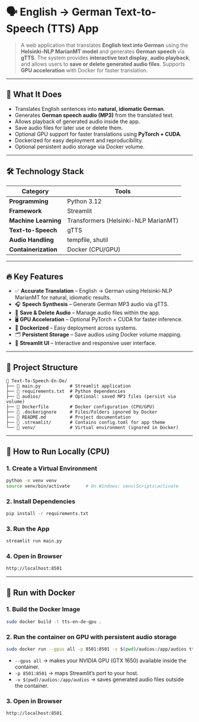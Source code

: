 # 🗣️ English → German Text-to-Speech (TTS) App

> A web application that translates **English text into German** using the **Helsinki-NLP MarianMT model** and generates **German speech** via **gTTS**. The system provides **interactive text display**, **audio playback**, and allows users to **save or delete generated audio files**. Supports **GPU acceleration** with Docker for faster translation.

---

## 📌 What It Does

- Translates English sentences into **natural, idiomatic German**.
- Generates **German speech audio (MP3)** from the translated text.
- Allows playback of generated audio inside the app.
- Save audio files for later use or delete them.
- Optional GPU support for faster translations using **PyTorch + CUDA**.
- Dockerized for easy deployment and reproducibility.
- Optional persistent audio storage via Docker volume.

---

## 🛠️ Technology Stack

| Category            | Tools |
|---------------------|-------|
| **Programming**     | Python 3.12 |
| **Framework**       | Streamlit |
| **Machine Learning**| Transformers (Helsinki-NLP MarianMT) |
| **Text-to-Speech**  | gTTS |
| **Audio Handling**  | tempfile, shutil |
| **Containerization**| Docker (CPU/GPU) |

---

## 🔥 Key Features

- ✅ **Accurate Translation** – English → German using Helsinki-NLP MarianMT for natural, idiomatic results.
- 🎧 **Speech Synthesis** – Generate German MP3 audio via gTTS.
- 💾 **Save & Delete Audio** – Manage audio files within the app.
- 🖥️ **GPU Acceleration** – Optional PyTorch + CUDA for faster inference.
- 🐳 **Dockerized** – Easy deployment across systems.
- 🗂️ **Persistent Storage** – Save audios using Docker volume mapping.
- 💅 **Streamlit UI** – Interactive and responsive user interface.

---

## 📂 Project Structure

```
📂 Text-To-Speech-En-De/
├── 📄 main.py           # Streamlit application
├── 📄 requirements.txt  # Python dependencies
├── 📂 audios/           # Optional: saved MP3 files (persist via volume)
├── 📄 Dockerfile        # Docker configuration (CPU/GPU)
├── 📄 .dockerignore     # Files/Folders ignored by Docker
├── 📄 README.md         # Project documentation
├── 📂 .streamlit/       # Contains config.toml for app theme
└── 📂 venv/             # Virtual environment (ignored in Docker)
```

---

## 🧭 How to Run Locally (CPU)

### **1. Create a Virtual Environment**

```bash
python -m venv venv
source venv/bin/activate      # On Windows: venv\Scripts\activate
```

### **2. Install Dependencies**

```bash
pip install -r requirements.txt
```

### **3. Run the App**

```bash
streamlit run main.py
```

### **4. Open in Browser**

```bash
http://localhost:8501
```

--- 

## 🐳 Run with Docker

### **1. Build the Docker Image**

```bash
sudo docker build -t tts-en-de-gpu .
```

### **2. Run the container on GPU with persistent audio storage**

```bash
sudo docker run --gpus all -p 8501:8501 -v $(pwd)/audios:/app/audios tts-en-de-gpu
```
- `--gpus all` → makes your NVIDIA GPU (GTX 1650) available inside the container.
- `-p 8501:8501` → maps Streamlit’s port to your host.
- `-v $(pwd)/audios:/app/audios` → saves generated audio files outside the container.

### **3. Open in Browser**

```bash
http://localhost:8501
```

